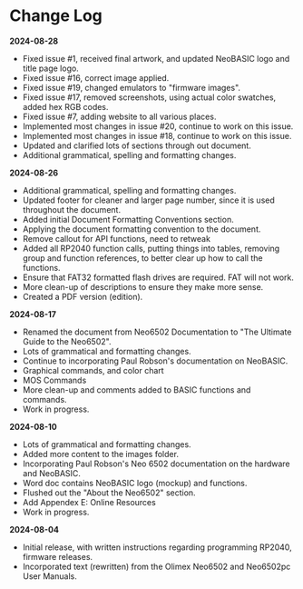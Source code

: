 # Change Log

**2024-08-28**
- Fixed issue #1, received final artwork, and updated NeoBASIC logo and title page logo.
- Fixed issue #16, correct image applied.
- Fixed issue #19, changed emulators to "firmware images".
- Fixed issue #17, removed screenshots, using actual color swatches, added hex RGB codes.
- Fixed issue #7, adding website to all various places.
- Implemented most changes in issue #20, continue to work on this issue.
- Implemented most changes in issue #18, continue to work on this issue.
- Updated and clarified lots of sections through out document.
- Additional grammatical, spelling and formatting changes.


**2024-08-26**
- Additional grammatical, spelling and formatting changes.
- Updated footer for cleaner and larger page number, since it is used throughout the document.
- Added initial Document Formatting Conventions section.
- Applying the document formatting convention to the document.
- Remove callout for API functions, need to retweak
- Added all RP2040 function calls, putting things into tables, removing group and function references, to better clear up how to call the functions.
- Ensure that FAT32 formatted flash drives are required.  FAT will not work.
- More clean-up of descriptions to ensure they make more sense.
- Created a PDF version (edition).


**2024-08-17**
- Renamed the document from Neo6502 Documentation to "The Ultimate Guide to the Neo6502".
- Lots of grammatical and formatting changes.
- Continue to incorporating Paul Robson's documentation on NeoBASIC.
- Graphical commands, and color chart
- MOS Commands
- More clean-up and comments added to BASIC functions and commands.
- Work in progress.

**2024-08-10**
- Lots of grammatical and formatting changes.
- Added more content to the images folder.
- Incorporating Paul Robson's Neo 6502 documentation on the hardware and NeoBASIC.
- Word doc contains NeoBASIC logo (mockup) and functions.
- Flushed out the "About the Neo6502" section.
- Add Appendex E: Online Resources
- Work in progress.

**2024-08-04**
- Initial release, with written instructions regarding programming RP2040, firmware releases.
- Incorporated text (rewritten) from the Olimex Neo6502 and Neo6502pc User Manuals.
